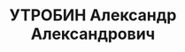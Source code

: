 ---
title: УТРОБИН Александр Александрович
description: "Род. в 1909, Удмуртия, русский, обр.: высшее, б/п. Проживал: г. Иркутск.\
  \ Гл. бух. Иркутского завода № 104 \n  Арестован 26.06.1937. Обв. по ст. 58-1а,\
  \ 8, 9, 11. Приговор: ВК ВС СССР, 24.10.1937 – ВМН. Расстрелян 24.10.1937. \n  Реабилитирован\
  \ 02.02.1957"
---